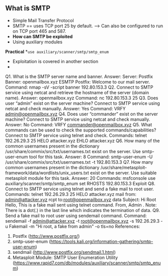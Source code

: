 ## What is SMTP
* Simple Mail Transfer Protocol
* SMTP == uses TCP port 25 by default. --> Can also be configured to run on TCP port 465 and 587.
* **How can SMTP be exploited**
* Using auxiliary modules

**Practical**
*`use auxiliary/scanner/smtp/smtp_enum`
* Exploitation is covered in another section
* 

Q1. What is the SMTP server name and banner.
Answer:
Server: Postfix
Banner: openmailbox.xyz ESMTP Postfix: Welcome to our mail server.
Command: nmap -sV -script banner 192.80.153.3
Q2. Connect to SMTP service using netcat and retrieve the hostname of the server
(domain name).
Answer: openmailbox.xyz
Command: nc 192.80.153.3 25
Q3. Does user “admin” exist on the server machine? Connect to SMTP service using
netcat and check manually.
Answer: Yes
Command: VRFY admin@openmailbox.xyz
Q4. Does user “commander” exist on the server machine? Connect to SMTP service
using netcat and check manually.
Answer: No
Command: VRFY commander@openmailbox.xyz
Q5. What commands can be used to check the supported commands/capabilities?
Connect to SMTP service using telnet and check.
Commands:
telnet 192.26.29.3 25
HELO attacker.xyz
EHLO attacker.xyz
Q6. How many of the common usernames present in the dictionary
/usr/share/commix/src/txt/usernames.txt exist on the server. Use smtp-user-enum tool for
this task.
Answer: 8
Command: smtp-user-enum -U /usr/share/commix/src/txt/usernames.txt -t 192.80.153.3
Q7. How many common usernames present in the dictionary
/usr/share/metasploit-framework/data/wordlists/unix_users.txt exist on the server. Use
suitable metasploit module for this task.
Answer: 20
Commands:
msfconsole
use auxiliary/scanner/smtp/smtp_enum
set RHOSTS 192.80.153.3
Exploit
Q8. Connect to SMTP service using telnet and send a fake mail to root user.
Commands:
telnet 192.26.29.3 25
HELO attacker.xyz
mail from: admin@attacker.xyz
rcpt to:root@openmailbox.xyz
data
Subject: Hi Root
Hello,
This is a fake mail sent using telnet command.
From,
Admin
.
Note: There is a dot(.) in the last line which indicates the termination of data.
Q9. Send a fake mail to root user using sendemail command.
Command: sendemail -f admin@attacker.xyz -t root@openmailbox.xyz -s 192.26.29.3 -u
Fakemail -m "Hi root, a fake from admin" -o tls=no
References:
1. Postfix (http://www.postfix.org/)
2. smtp-user-enum (https://tools.kali.org/information-gathering/smtp-user-enum)
3. sendmail (http://www.postfix.org/sendmail.1.html)
4. Metasploit Module: SMTP User Enumeration Utility
(https://www.rapid7.com/db/modules/auxiliary/scanner/smtp/smtp_enum)
